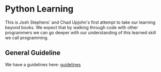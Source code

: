 # Python Learning
This is Josh Stephens' and Chad Upjohn's first attempt to take our learning beyond books.  We expect that by walking through code with other programmers we can go deeper with our understanding of this learned skill we call programming.

## General Guideline
We have a guidelines here: [guidelines](./guidelines.md)